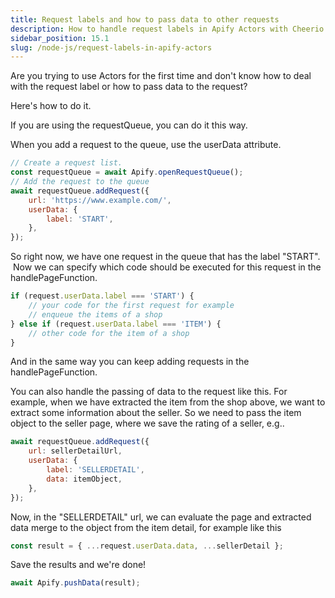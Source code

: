 ```yaml
---
title: Request labels and how to pass data to other requests
description: How to handle request labels in Apify Actors with Cheerio or Puppeteer Crawler
sidebar_position: 15.1
slug: /node-js/request-labels-in-apify-actors
---
```


Are you trying to use Actors for the first time and don't know how to deal with the request label or how to pass data to the request?

Here's how to do it.

If you are using the requestQueue, you can do it this way.

When you add a request to the queue, use the userData attribute.

```js
// Create a request list.
const requestQueue = await Apify.openRequestQueue();
// Add the request to the queue
await requestQueue.addRequest({
    url: 'https://www.example.com/',
    userData: {
        label: 'START',
    },
});
```

So right now, we have one request in the queue that has the label "START".  Now we can specify which code should be executed for this request in the handlePageFunction.

```js
if (request.userData.label === 'START') {
    // your code for the first request for example
    // enqueue the items of a shop
} else if (request.userData.label === 'ITEM') {
    // other code for the item of a shop
}
```

And in the same way you can keep adding requests in the handlePageFunction.

You can also handle the passing of data to the request like this. For example, when we have extracted the item from the shop above, we want to extract some information about the seller. So we need to pass the item object to the seller page, where we save the rating of a seller, e.g..

```js
await requestQueue.addRequest({
    url: sellerDetailUrl,
    userData: {
        label: 'SELLERDETAIL',
        data: itemObject,
    },
});
```

Now, in the "SELLERDETAIL" url, we can evaluate the page and extracted data merge to the object from the item detail, for example like this

```js
const result = { ...request.userData.data, ...sellerDetail };
```

Save the results and we're done!

```js
await Apify.pushData(result);
```

